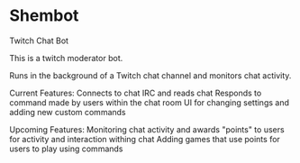 # Shembot
Twitch Chat Bot

This is a twitch moderator bot.  

Runs in the background of a Twitch chat channel and monitors chat activity.

Current Features:
Connects to chat IRC and reads chat
Responds to command made by users within the chat room
UI for changing settings and adding new custom commands

Upcoming Features:
Monitoring chat activity and awards "points" to users for activity and interaction withing chat
Adding games that use points for users to play using commands

